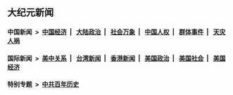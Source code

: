 ## 大纪元新闻

#### 中国新闻 &nbsp;>&nbsp; [中国经济](indexes/ncid283/README.md?09221645) &nbsp;| &nbsp; [大陆政治](indexes/ncid277/README.md?09221645) &nbsp;| &nbsp; [社会万象](indexes/ncid282/README.md?09221645) &nbsp;| &nbsp; [中国人权](indexes/ncid278/README.md?09221645) &nbsp;| &nbsp; [群体事件](indexes/ncid279/README.md?09221645) &nbsp;| &nbsp; [天灾人祸](indexes/ncid280/README.md?09221645)

#### 国际新闻 &nbsp;>&nbsp; [美中关系](indexes/nf1412576/README.md?09221645) &nbsp;| &nbsp; [台湾新闻](indexes/ncid1349361/README.md?09221645) &nbsp;| &nbsp; [香港新闻](indexes/ncid1349362/README.md?09221645) &nbsp;| &nbsp; [美国政治](indexes/ncid1078159/README.md?09221645) &nbsp;| &nbsp; [美国社会](indexes/ncid1078160/README.md?09221645) &nbsp;| &nbsp; [美国经济](indexes/ncid1078158/README.md?09221645)

#### 特别专题 &nbsp;>&nbsp; [中共百年历史](https://github.com/easy2view/epoch-special/blob/master/README.md?09221645)  
